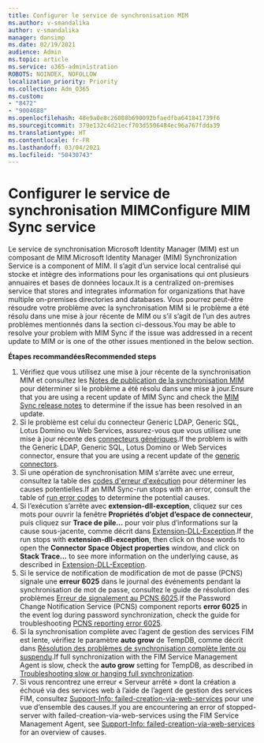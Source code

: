 ```yaml
---
title: Configurer le service de synchronisation MIM
ms.author: v-smandalika
author: v-smandalika
manager: dansimp
ms.date: 02/19/2021
audience: Admin
ms.topic: article
ms.service: o365-administration
ROBOTS: NOINDEX, NOFOLLOW
localization_priority: Priority
ms.collection: Adm_O365
ms.custom:
- "8472"
- "9004688"
ms.openlocfilehash: 48e9a0e8c26088b690092bfaedfba641841739f6
ms.sourcegitcommit: 379e132c4d21ecf703d5506484ec96a767fdda39
ms.translationtype: HT
ms.contentlocale: fr-FR
ms.lasthandoff: 03/04/2021
ms.locfileid: "50430743"
---
```

# <a name="configure-mim-sync-service"></a><span data-ttu-id="a5006-102">Configurer le service de synchronisation MIM</span><span class="sxs-lookup"><span data-stu-id="a5006-102">Configure MIM Sync service</span></span>

<span data-ttu-id="a5006-103">Le service de synchronisation Microsoft Identity Manager (MIM) est un composant de MIM.</span><span class="sxs-lookup"><span data-stu-id="a5006-103">Microsoft Identity Manager (MIM) Synchronization Service is a component of MIM.</span></span> <span data-ttu-id="a5006-104">Il s’agit d’un service local centralisé qui stocke et intègre des informations pour les organisations qui ont plusieurs annuaires et bases de données locaux.</span><span class="sxs-lookup"><span data-stu-id="a5006-104">It is a centralized on-premises service that stores and integrates information for organizations that have multiple on-premises directories and databases.</span></span> <span data-ttu-id="a5006-105">Vous pourrez peut-être résoudre votre problème avec la synchronisation MIM si le problème a été résolu dans une mise à jour récente de MIM ou s’il s’agit de l’un des autres problèmes mentionnés dans la section ci-dessous.</span><span class="sxs-lookup"><span data-stu-id="a5006-105">You may be able to resolve your problem with MIM Sync if the issue was addressed in a recent update to MIM or is one of the other issues mentioned in the below section.</span></span>

<span data-ttu-id="a5006-106">**Étapes recommandées**</span><span class="sxs-lookup"><span data-stu-id="a5006-106">**Recommended steps**</span></span>

1. <span data-ttu-id="a5006-107">Vérifiez que vous utilisez une mise à jour récente de la synchronisation MIM et consultez les [Notes de publication de la synchronisation MIM](https://docs.microsoft.com/microsoft-identity-manager/reference/version-history) pour déterminer si le problème a été résolu dans une mise à jour.</span><span class="sxs-lookup"><span data-stu-id="a5006-107">Ensure that you are using a recent update of MIM Sync and check the [MIM Sync release notes](https://docs.microsoft.com/microsoft-identity-manager/reference/version-history) to determine if the issue has been resolved in an update.</span></span>
2. <span data-ttu-id="a5006-108">Si le problème est celui du connecteur Generic LDAP, Generic SQL, Lotus Domino ou Web Services, assurez-vous que vous utilisez une mise à jour récente des [connecteurs génériques](https://docs.microsoft.com/microsoft-identity-manager/reference/microsoft-identity-manager-2016-connector-version-history).</span><span class="sxs-lookup"><span data-stu-id="a5006-108">If the problem is with the Generic LDAP, Generic SQL, Lotus Domino or Web Services connector, ensure that you are using a recent update of the [generic connectors](https://docs.microsoft.com/microsoft-identity-manager/reference/microsoft-identity-manager-2016-connector-version-history).</span></span>
3. <span data-ttu-id="a5006-109">Si une opération de synchronisation MIM s’arrête avec une erreur, consultez la table des [codes d'erreur d'exécution](https://docs.microsoft.com/microsoft-identity-manager/reference/maerrorcodes) pour déterminer les causes potentielles.</span><span class="sxs-lookup"><span data-stu-id="a5006-109">If an MIM Sync-run stops with an error, consult the table of [run error codes](https://docs.microsoft.com/microsoft-identity-manager/reference/maerrorcodes) to determine the potential causes.</span></span>
4. <span data-ttu-id="a5006-110">Si l’exécution s’arrête avec **extension-dll-exception**, cliquez sur ces mots pour ouvrir la fenêtre **Propriétés d’objet d’espace de connecteur**, puis cliquez sur **Trace de pile...** pour voir plus d’informations sur la cause sous-jacente, comme décrit dans [Extension-DLL-Exception](https://social.technet.microsoft.com/wiki/contents/articles/7515.fim-troubleshooting-extension-dll-exception.aspx).</span><span class="sxs-lookup"><span data-stu-id="a5006-110">If the run stops with **extension-dll-exception**, then click on those words to open the **Connector Space Object properties** window, and click on **Stack Trace...** to see more information on the underlying cause, as described in [Extension-DLL-Exception](https://social.technet.microsoft.com/wiki/contents/articles/7515.fim-troubleshooting-extension-dll-exception.aspx).</span></span>
5. <span data-ttu-id="a5006-111">Si le service de notification de modification de mot de passe (PCNS) signale une **erreur 6025** dans le journal des événements pendant la synchronisation de mot de passe, consultez le guide de résolution des problèmes [Erreur de signalement au PCNS 6025](https://social.technet.microsoft.com/wiki/contents/articles/4159.pcns-troubleshooting-event-id-6025.aspx).</span><span class="sxs-lookup"><span data-stu-id="a5006-111">If the Password Change Notification Service (PCNS) component reports **error 6025** in the event log during password synchronization, check the guide for troubleshooting [PCNS reporting error 6025](https://social.technet.microsoft.com/wiki/contents/articles/4159.pcns-troubleshooting-event-id-6025.aspx).</span></span>
6. <span data-ttu-id="a5006-112">Si la synchronisation complète avec l’agent de gestion des services FIM est lente, vérifiez le paramètre **auto grow** de TempDB, comme décrit dans [Résolution des problèmes de synchronisation complète lente ou suspendu](https://social.technet.microsoft.com/wiki/contents/articles/14713.troubleshooting-fim-performance-slow-or-hanging-full-synchronization.aspx).</span><span class="sxs-lookup"><span data-stu-id="a5006-112">If full synchronization with the FIM Service Management Agent is slow, check the **auto grow** setting for TempDB, as described in [Troubleshooting slow or hanging full synchronization](https://social.technet.microsoft.com/wiki/contents/articles/14713.troubleshooting-fim-performance-slow-or-hanging-full-synchronization.aspx).</span></span>
7. <span data-ttu-id="a5006-113">Si vous rencontrez une erreur « Serveur arrêté » dont la création a échoué via des services web à l’aide de l’agent de gestion des services FIM, consultez [Support-Info: failed-creation-via-web-services](https://docs.microsoft.com/archive/blogs/iamsupport/support-info-fimma-failed-creation-via-web-services) pour une vue d’ensemble des causes.</span><span class="sxs-lookup"><span data-stu-id="a5006-113">If you are encountering an error of stopped-server with failed-creation-via-web-services using the FIM Service Management Agent, see [Support-Info: failed-creation-via-web-services](https://docs.microsoft.com/archive/blogs/iamsupport/support-info-fimma-failed-creation-via-web-services) for an overview of causes.</span></span>

